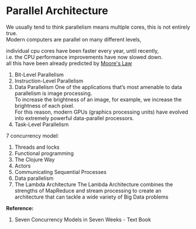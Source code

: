# Parallel Architecture

We usually tend to think parallelism means multiple cores, this is not entirely true.  
Modern computers are parallel on many different levels,  

individual cpu cores have been faster every year, until recently,  
i.e. the CPU performance improvements have now slowed down.  
all this have been already predicted by [Moore's Law](https://en.wikipedia.org/wiki/Moore%27s_law)    

1. Bit-Level Parallelism
2. Instruction-Level Parallelism
3. Data Parallelism
   One of the applications that’s most amenable to data parallelism is image processing.  
   To increase the brightness of an image, for example, we increase the brightness of each pixel.  
   For this reason, modern GPUs (graphics processing units) have evolved into extremely powerful data-parallel processors.  
4. Task-Level Parallelism

7 concurrency model:

1. Threads and locks
2. Functional programming
3. The Clojure Way
4. Actors
5. Communicating Sequential Processes
6. Data parallelism
7. The Lambda Architecture
   The Lambda Architecture combines the strengths of MapReduce and stream processing to create an architecture that can tackle a wide variety of Big Data problems  

**Reference:**  
1. Seven Concurrency Models in Seven Weeks - Text Book

